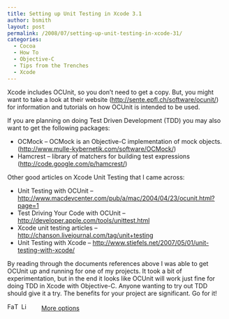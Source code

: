 ```yaml
---
title: Setting up Unit Testing in Xcode 3.1
author: bsmith
layout: post
permalink: /2008/07/setting-up-unit-testing-in-xcode-31/
categories:
  - Cocoa
  - How To
  - Objective-C
  - Tips from the Trenches
  - Xcode
---
```

Xcode includes OCUnit, so you don’t need to get a copy. But, you might want to take a look at their website (http://sente.epfl.ch/software/ocunit/) for information and tutorials on how OCUnit is intended to be used. 

If you are planning on doing Test Driven Development (TDD) you may also want to get the following packages:

*   OCMock – OCMock is an Objective-C implementation of mock objects. (<http://www.mulle-kybernetik.com/software/OCMock/>)
*   Hamcrest – library of matchers for building test expressions (<http://code.google.com/p/hamcrest/>)

Other good articles on Xcode Unit Testing that I came across:

*   Unit Testing with OCUnit – <http://www.macdevcenter.com/pub/a/mac/2004/04/23/ocunit.html?page=1>
*   Test Driving Your Code with OCUnit – <http://developer.apple.com/tools/unittest.html>
*   Xcode unit testing articles – <http://chanson.livejournal.com/tag/unit+testing>
*   Unit Testing with Xcode – <http://www.stiefels.net/2007/05/01/unit-testing-with-xcode/>

By reading through the documents references above I was able to get OCUnit up and running for one of my projects. It took a bit of experimentation, but in the end it looks like OCUnit will work just fine for doing TDD in Xcode with Objective-C. Anyone wanting to try out TDD should give it a try. The benefits for your project are significant. Go for it!

<div class="addtoany_share_save_container">
  <div class="a2a_kit a2a_target addtoany_list" id="wpa2a_39">
    <a class="a2a_button_facebook" href="http://www.addtoany.com/add_to/facebook?linkurl=http%3A%2F%2Fwww.idevelopsoftware.com%2F2008%2F07%2Fsetting-up-unit-testing-in-xcode-31%2F&linkname=Setting%20up%20Unit%20Testing%20in%20Xcode%203.1" title="Facebook" rel="nofollow" target="_blank"><img src="http://www.idevelopsoftware.com/wp-content/plugins/add-to-any/icons/facebook.png" width="16" height="16" alt="Facebook" /></a><a class="a2a_button_twitter" href="http://www.addtoany.com/add_to/twitter?linkurl=http%3A%2F%2Fwww.idevelopsoftware.com%2F2008%2F07%2Fsetting-up-unit-testing-in-xcode-31%2F&linkname=Setting%20up%20Unit%20Testing%20in%20Xcode%203.1" title="Twitter" rel="nofollow" target="_blank"><img src="http://www.idevelopsoftware.com/wp-content/plugins/add-to-any/icons/twitter.png" width="16" height="16" alt="Twitter" /></a><a class="a2a_button_linkedin" href="http://www.addtoany.com/add_to/linkedin?linkurl=http%3A%2F%2Fwww.idevelopsoftware.com%2F2008%2F07%2Fsetting-up-unit-testing-in-xcode-31%2F&linkname=Setting%20up%20Unit%20Testing%20in%20Xcode%203.1" title="LinkedIn" rel="nofollow" target="_blank"><img src="http://www.idevelopsoftware.com/wp-content/plugins/add-to-any/icons/linkedin.png" width="16" height="16" alt="LinkedIn" /></a><a class="a2a_dd addtoany_share_save" href="http://www.addtoany.com/share_save" style="background:url(http://www.idevelopsoftware.com/wp-content/plugins/add-to-any/favicon.png) no-repeat scroll 9px 0px !important;padding:0 0 0 30px;display:inline-block;height:16px;line-height:16px;vertical-align:middle">More options</a>
  </div>
</div>